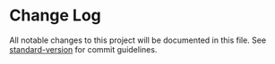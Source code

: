 # Change Log

All notable changes to this project will be documented in this file. See [standard-version](https://github.com/conventional-changelog/standard-version) for commit guidelines.

